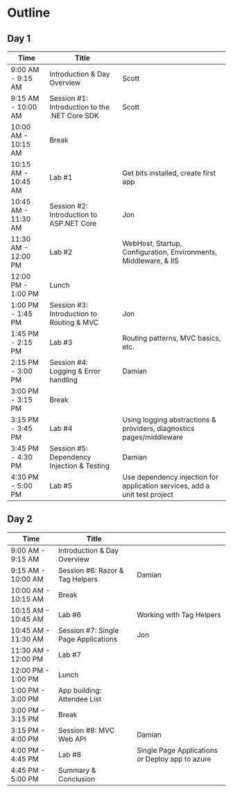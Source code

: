 # Outline

## Day 1
| Time | Title |  |
| ---- | ----- | ---- |
| 9:00 AM - 9:15 AM | Introduction & Day Overview | Scott |
| 9:15 AM - 10:00 AM | Session #1: Introduction to the .NET Core SDK | Scott |
| 10:00 AM - 10:15 AM | Break | |
| 10:15 AM - 10:45 AM | Lab #1 | Get bits installed, create first app |
| 10:45 AM - 11:30 AM | Session #2: Introduction to ASP.NET Core | Jon |
| 11:30 AM - 12:00 PM | Lab #2 | WebHost, Startup, Configuration, Environments, Middleware, & IIS |
| 12:00 PM - 1:00 PM | Lunch | |
| 1:00 PM - 1:45 PM | Session #3: Introduction to Routing & MVC | Jon |
| 1:45 PM - 2:15 PM | Lab #3 | Routing patterns, MVC basics, etc. |
| 2:15 PM - 3:00 PM | Session #4: Logging & Error handling | Damian |
| 3:00 PM - 3:15 PM | Break | |
| 3:15 PM - 3:45 PM | Lab #4 | Using logging abstractions & providers, diagnostics pages/middleware |
| 3:45 PM - 4:30 PM | Session #5: Dependency Injection & Testing | Damian |
| 4:30 PM - 5:00 PM | Lab #5 | Use dependency injection for application services, add a unit test project |

## Day 2
| Time | Title |  |
| ---- | ----- | ---- |
| 9:00 AM - 9:15 AM | Introduction & Day Overview | |
| 9:15 AM - 10:00 AM | Session #6: Razor & Tag Helpers | Damian |
| 10:00 AM - 10:15 AM | Break | |
| 10:15 AM - 10:45 AM | Lab #6 | Working with Tag Helpers |
| 10:45 AM - 11:30 AM | Session #7: Single Page Applications | Jon |
| 11:30 AM - 12:00 PM | Lab #7 |  |
| 12:00 PM - 1:00 PM | Lunch | |
| 1:00 PM - 3:00 PM | App building: Attendee List | |
| 3:00 PM - 3:15 PM | Break | |
| 3:15 PM - 4:00 PM | Session #8: MVC Web API | Damian |
| 4:00 PM - 4:45 PM | Lab #8 | Single Page Applications *or* Deploy app to azure  |
| 4:45 PM - 5:00 PM | Summary & Conclusion | |

